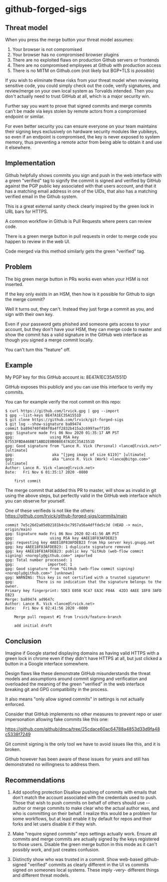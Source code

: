 # github-forged-sigs

## Threat model

When you press the merge button your threat model assumes:

1. Your browser is not compromised
2. Your browser has no compromised browser plugins
3. There are no exploited flaws on production Github servers or frontends
4. There are no compromised employees at Github with production access
5. There is no MITM on Github.com (not likely but BGP+TLS is *possible*)

If you wish to eliminate these risks from your threat model when reviewing
sensitive code, you could simply check out the code, verify signatures, and
review/merge on your own local system as Torvalds intended. Then you don't
actually need to trust GitHub at all, which is a major security win.

Further say you want to prove that signed commits and merge commits can't be
made via keys stolen by remote actors from a compromised endpoint or similar.

For even better security you can ensure everyone on your team maintains their
signing keys exclusively on hardware security modules like yubikeys, so even
if an endpoint is compromised, the key is never exposed to system memory, thus
preventing a remote actor from being able to obtain it and use it elsewhere.

## Implementation

Github helpfully shows commits you sign and push in the web interface with a
green "verified" tag to signify the commit is signed and verified by GitHub
against the PGP public key associated with that users account, and that it
has a matching email address in one of the UIDs, that also has a matching
verified email in the Github system.

This is a great external sanity check clearly inspired by the green lock
in URL bars for HTTPS.

A common workflow in Github is Pull Requests where peers can review code.

There is a green merge button in pull requests in order to merge code you
happen to review in the web UI.

Code merged via this method similarly gets the green "verified" tag.

## Problem

The big green merge button in PRs works even when your HSM is not inserted.

If the key only exists in an HSM, then how is it possible for Github to sign
the merge commit?

Well it turns out, they can't. Instead they just forge a commit as you, and
sign with their own key.

Even if your password gets phished and someone gets access to your account, but
they don't have your HSM, they can merge code to master and show the commit
has a valid signature in the GitHub web interface as though you signed a merge
commit locally.

You can't turn this "feature" off.

## Example

My PGP key for this GitHub account is: 8E47A1EC35A1551D

GitHub exposes this publicly and you can use this interface
to verify my commits.

You can for example verify the root commit on this repo:

```
$ curl https://github.com/lrvick.gpg | gpg --import
$ gpg --list-keys 8E47A1EC35A1551D
$ git clone https://github.com/lrvick/git-forged-sigs
$ git log --show-signature ba89474
commit ba894740f484f0a4ff2832b415a2c6997aeff105
gpg: Signature made Fri 06 Nov 2020 01:35:17 AM PST
gpg:                using RSA key 67553FBDA46BB71ABD2E0B0B8E47A1EC35A1551D
gpg: Good signature from "Lance R. Vick (Personal) <lance@lrvick.net>" [ultimate]
gpg:                 aka "[jpeg image of size 6119]" [ultimate]
gpg:                 aka "Lance R. Vick (Work) <lance@bitgo.com>" [ultimate]
Author: Lance R. Vick <lance@lrvick.net>
Date:   Fri Nov 6 01:35:17 2020 -0800

    first commit
```

The merge commit that added this PR to master, will show as invalid in git
using the above steps, but perfectly valid in the GitHub web interface which
you can observe for yourself.

One of these verifieds is not like the others: https://github.com/lrvick/github-forged-sigs/commits/main

```
commit 7e5c26d2a05d02181b4cbc7957a56a4dffde5c3d (HEAD -> main, origin/main)
gpg: Signature made Fri 06 Nov 2020 02:41:56 AM PST
gpg:                using RSA key 4AEE18F83AFDEB23
gpg: requesting key 4AEE18F83AFDEB23 from hkp server keys.gnupg.net
gpg: key 4AEE18F83AFDEB23: 1 duplicate signature removed
gpg: key 4AEE18F83AFDEB23: public key "GitHub (web-flow commit signing) <noreply@github.com>" imported
gpg: Total number processed: 1
gpg:               imported: 1
gpg: Good signature from "GitHub (web-flow commit signing) <noreply@github.com>" [unknown]
gpg: WARNING: This key is not certified with a trusted signature!
gpg:          There is no indication that the signature belongs to the owner.
Primary key fingerprint: 5DE3 E050 9C47 EA3C F04A  42D3 4AEE 18F8 3AFD EB23
Merge: ba89474 ad9647c
Author: Lance R. Vick <lance@lrvick.net>
Date:   Fri Nov 6 02:41:56 2020 -0800

    Merge pull request #1 from lrvick/feature-branch

    add initial draft
```

## Conclusion

Imagine if Google started displaying domains as having valid HTTPS with a green
lock in chrome even if they didn't have HTTPS at all, but just clicked a button
in a Google interface somewhere.

Design flaws like these demonstrate GitHub misunderstands the threat models
and assumptions around commit signing and verification and overloaded the
meaning of the green "verified" in the web interface breaking git and GPG
compatibility in the process.

It also means "only allow signed commits" in settings is not actually enforced.

Consider that GitHub implements no other measures to prevent repo or user
impersonation allowing fake commits like this one:

https://github.com/github/dmca/tree/25cdace60ac64788a4853d33d9fa48c5338f7249

Git commit signing is the only tool we have to avoid issues like this, and it
is broken.

Github however has been aware of these issues for years and still has
demonstrated no willingness to address them.

## Recommendations

1. Add spoofing protection
  Disallow pushing of commits with emails that don't match the account
  associated with the credentials used to push. Those that wish to push commits
  on behalf of others should use --author or merge commits to make clear who
  the actual author was, and who is committing on their behalf. I realize this
  would be a problem for some workflows, but at least enable it by default for
  repos and their forks and let users disable it if they wish.

2. Make "require signed commits" repo settings actually work.
  Ensure all commits and merge commits are actually signed by the keys
  registered to those users. Disable the green merge button in this mode as it
  can't possibly work, and just creates confusion.

3. Distinctly show who was trusted in a commit.
  Show web-based github-signed "verified" commits as clearly different in the
  UI vs commits signed on someones local systems. These imply -very- different
  things and different threat models.
